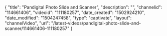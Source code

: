 {
    "title": "Pandigital Photo Slide and Scanner",
    "description": "",
    "channelid": "114661406",
    "videoid": "111180257",
    "date_created": "1502924210",
    "date_modified": "1504247458",
    "type": "captivate",
    "layout": "channelVideo",
    "url": "\/latest-videos\/pandigital-photo-slide-and-scanner\/114661406-111180257"
}